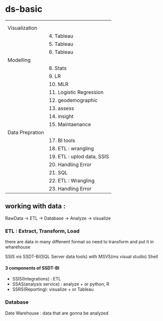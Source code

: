 # ds-basic

|                 |                            |
| --------------- | -------------------------- |
|                 |                            |
|                 |                            |
| Visualization   |                            |
|                 | 4. Tableau                 |
|                 | 5. Tableau                 |
|                 | 6. Tableau                 |
| Modelling       |                            |
|                 | 8. Stats                   |
|                 | 9. LR                      |
|                 | 10. MLR                    |
|                 | 11. Logistic Regression    |
|                 | 12. geodemographic         |
|                 | 13. assess                 |
|                 | 14. insight                |
|                 | 15. Maintaenance           |
| Data Prepration |                            |
|                 | 17. BI tools               |
|                 | 18. ETL : wrangling        |
|                 | 19. ETL : uplod data, SSIS |
|                 | 20. Handling Error         |
|                 | 21. SQL                    |
|                 | 22. ETL : Wrangling        |
|                 | 23. Handling Error         |

## working with data : 

RawData -> ETL -> Database -> Analyze -> visualize

### ETL : Extract, Transform, Load

there are data in many diffenent format so need to transform and put it in wharehouse

SSIS vis SSDT-BI(SQL Server data tools) with MSVS(ms visual studio) Shell

#### 3 components of SSDT-BI

- SSIS(Integrations) : ETL
- SSAS(analysis service) : analyze + or python, R
- SSRS(Reporting): visualize  + or Tableau

### Database 

Date Warehouse : data that are gonna be analyzed

